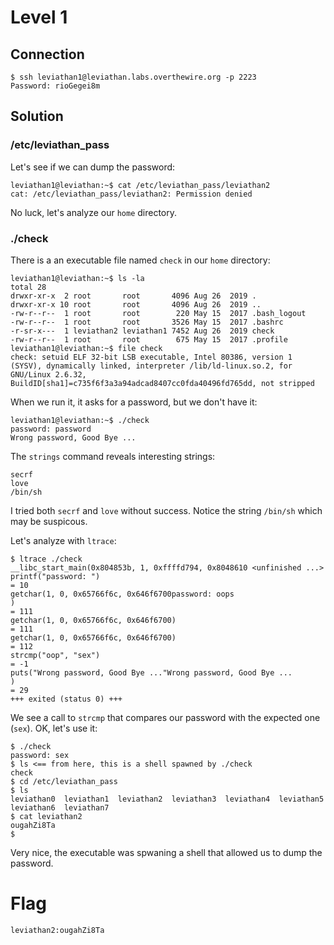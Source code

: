 # Level 1
## Connection
~~~~
$ ssh leviathan1@leviathan.labs.overthewire.org -p 2223
Password: rioGegei8m
~~~~

## Solution
### /etc/leviathan_pass
Let's see if we can dump the password:
~~~~
leviathan1@leviathan:~$ cat /etc/leviathan_pass/leviathan2
cat: /etc/leviathan_pass/leviathan2: Permission denied
~~~~

No luck, let's analyze our `home` directory.

### ./check
There is a an executable file named `check` in our `home` directory:
~~~~
leviathan1@leviathan:~$ ls -la
total 28
drwxr-xr-x  2 root       root       4096 Aug 26  2019 .
drwxr-xr-x 10 root       root       4096 Aug 26  2019 ..
-rw-r--r--  1 root       root        220 May 15  2017 .bash_logout
-rw-r--r--  1 root       root       3526 May 15  2017 .bashrc
-r-sr-x---  1 leviathan2 leviathan1 7452 Aug 26  2019 check
-rw-r--r--  1 root       root        675 May 15  2017 .profile
leviathan1@leviathan:~$ file check 
check: setuid ELF 32-bit LSB executable, Intel 80386, version 1 (SYSV), dynamically linked, interpreter /lib/ld-linux.so.2, for GNU/Linux 2.6.32, BuildID[sha1]=c735f6f3a3a94adcad8407cc0fda40496fd765dd, not stripped
~~~~
When we run it, it asks for a password, but we don't have it:
~~~~
leviathan1@leviathan:~$ ./check 
password: password
Wrong password, Good Bye ...
~~~~

The `strings` command reveals interesting strings:
~~~~
secrf
love
/bin/sh
~~~~
I tried both `secrf` and `love` without success. Notice the string `/bin/sh` which may be suspicous.

Let's analyze with `ltrace`:
~~~~
$ ltrace ./check 
__libc_start_main(0x804853b, 1, 0xffffd794, 0x8048610 <unfinished ...>
printf("password: ")                                                                                                              = 10
getchar(1, 0, 0x65766f6c, 0x646f6700password: oops
)                                                                                             = 111
getchar(1, 0, 0x65766f6c, 0x646f6700)                                                                                             = 111
getchar(1, 0, 0x65766f6c, 0x646f6700)                                                                                             = 112
strcmp("oop", "sex")                                                                                                              = -1
puts("Wrong password, Good Bye ..."Wrong password, Good Bye ...
)                                                                                              = 29
+++ exited (status 0) +++
~~~~
We see a call to `strcmp` that compares our password with the expected one (`sex`). OK, let's use it:
~~~~
$ ./check 
password: sex
$ ls <== from here, this is a shell spawned by ./check
check
$ cd /etc/leviathan_pass
$ ls
leviathan0  leviathan1	leviathan2  leviathan3	leviathan4  leviathan5	leviathan6  leviathan7
$ cat leviathan2
ougahZi8Ta
$ 
~~~~
Very nice, the executable was spwaning a shell that allowed us to dump the password.

# Flag
~~~~
leviathan2:ougahZi8Ta
~~~~

